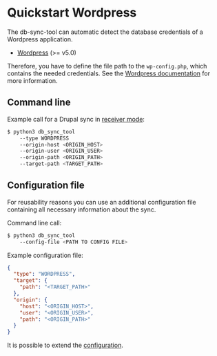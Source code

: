 # Quickstart Wordpress

The db-sync-tool can automatic detect the database credentials of a Wordpress application.

- [Wordpress](https://wordpress.org) (>= v5.0)

Therefore, you have to define the file path to the `wp-config.php`, which contains the needed credentials. See the [Wordpress documentation](https://wordpress.org/support/article/editing-wp-config-php/) for more information.

## Command line
Example call for a Drupal sync in [receiver mode](../MODE.md):

```bash
$ python3 db_sync_tool 
    --type WORDPRESS
    --origin-host <ORIGIN_HOST> 
    --origin-user <ORIGIN_USER>
    --origin-path <ORIGIN_PATH>
    --target-path <TARGET_PATH>
```

## Configuration file
For reusability reasons you can use an additional configuration file containing all necessary information about the sync.

Command line call:
```bash
$ python3 db_sync_tool 
    --config-file <PATH TO CONFIG FILE>
```

Example configuration file:
```json
{
  "type": "WORDPRESS",
  "target": {
    "path": "<TARGET_PATH>"
  },
  "origin": {
    "host": "<ORIGIN_HOST>",
    "user": "<ORIGIN_USER>",
    "path": "<ORIGIN_PATH>"
  }
}
```

It is possible to extend the [configuration](docs/CONFIG.md).